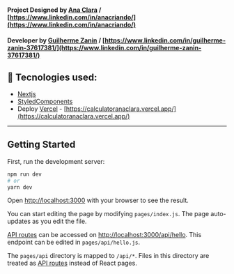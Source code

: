 #### Project Designed by [Ana Clara](https://www.linkedin.com/in/anacriando/) / [https://www.linkedin.com/in/anacriando/](https://www.linkedin.com/in/anacriando/)

#### Developer by [Guilherme Zanin](https://www.linkedin.com/in/guilherme-zanin-37617381/) / [https://www.linkedin.com/in/guilherme-zanin-37617381/](https://www.linkedin.com/in/guilherme-zanin-37617381/)

## 🚀 Tecnologies used:

- [Nextjs](https://nextjs.org/)
- [StyledComponents](https://styled-components.com/)
- Deploy [Vercel](https://vercel.com/) - [https://calculatoranaclara.vercel.app/](https://calculatoranaclara.vercel.app/)

---

## Getting Started

First, run the development server:

```bash
npm run dev
# or
yarn dev
```

Open [http://localhost:3000](http://localhost:3000) with your browser to see the result.

You can start editing the page by modifying `pages/index.js`. The page auto-updates as you edit the file.

[API routes](https://nextjs.org/docs/api-routes/introduction) can be accessed on [http://localhost:3000/api/hello](http://localhost:3000/api/hello). This endpoint can be edited in `pages/api/hello.js`.

The `pages/api` directory is mapped to `/api/*`. Files in this directory are treated as [API routes](https://nextjs.org/docs/api-routes/introduction) instead of React pages.

